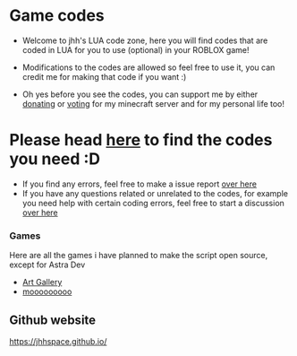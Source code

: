# Game codes

- Welcome to jhh's LUA code zone, here you will find codes that are coded in LUA for you to use (optional) in your ROBLOX game!
- Modifications to the codes are allowed so feel free to use it, you can credit me for making that code if you want :)

- Oh yes before you see the codes, you can support me by either [donating](http://mcdono.jhhspace.xyz/) or [voting](https://minecraftservers.org/vote/634551) for my minecraft server and for my personal life too!

# **Please head __[here](https://github.com/jhhspace/Art-Gallery/tree/main/Codes)__ to find the codes you need :D**
- If you find any errors, feel free to make a issue report [over here](https://github.com/jhhspace/Art-Gallery/issues)
- If you have any questions related or unrelated to the codes, for example you need help with certain coding errors, feel free to start a discussion [over here](https://github.com/jhhspace/Art-Gallery/discussions/categories/questions-issues)

### Games
Here are all the games i have planned to make the script open source, except for Astra Dev
- [Art Gallery](https://www.roblox.com/games/7522448742/Art-Gallery)
- [mooooooooo](https://www.roblox.com/games/9115533450/mooooooooo)

## Github website
https://jhhspace.github.io/
